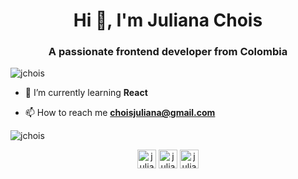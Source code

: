 <h1 align="center">Hi 👋, I'm Juliana Chois</h1>
<h3 align="center">A passionate frontend developer from Colombia</h3>

<p align="left"> <img src="https://komarev.com/ghpvc/?username=jchois" alt="jchois" /> </p>

- 🌱 I’m currently learning **React**

- 📫 How to reach me **choisjuliana@gmail.com**

<img align="center" src="https://github-readme-stats.vercel.app/api?username=jchois&show_icons=true" alt="jchois" />

<p align="center">
<a href="https://twitter.com/julianachois" target="blank"><img align="center" src="https://cdn.jsdelivr.net/npm/simple-icons@3.0.1/icons/twitter.svg" alt="julianachois" height="30" width="30" /></a>
<a href="https://linkedin.com/in/julianachois" target="blank"><img align="center" src="https://cdn.jsdelivr.net/npm/simple-icons@3.0.1/icons/linkedin.svg" alt="julianachois" height="30" width="30" /></a>
<a href="https://instagram.com/julianachois" target="blank"><img align="center" src="https://cdn.jsdelivr.net/npm/simple-icons@3.0.1/icons/instagram.svg" alt="julianachois" height="30" width="30" /></a>
</p>
